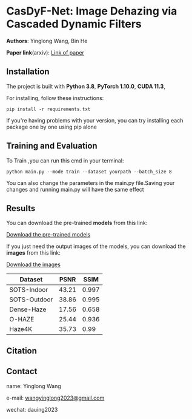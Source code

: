 # CasDyF-Net: Image Dehazing via Cascaded Dynamic Filters
  
**Authors**: Yinglong Wang, Bin He

**Paper link**(arxiv): [Link of paper](https://arxiv.org/abs/2409.08510)

## Installation
The project is built with **Python 3.8**, **PyTorch 1.10.0**, **CUDA 11.3**,

For installing, follow these instructions:
~~~
pip install -r requirements.txt
~~~
If you're having problems with your version, you can try installing each package one by one using pip alone
## Training and Evaluation
To Train ,you can run this cmd in your terminal:
~~~
python main.py --mode train --dataset yourpath --batch_size 8
~~~
You can also change the parameters in the main.py file.Saving your changes and running main.py will have the same effect
## Results 
You can download the pre-trained **models** from this link:

[Download the pre-trained models](https://drive.google.com/drive/folders/10zPlf5OPEz-VCO7HiAnbCNGgp29K2hOC?usp=drive_link)

If you just need the output images of the models, you can download the **images** from this link:

[Download the images](https://drive.google.com/drive/folders/1jbgU3fwJ3gZfprJcsyuCToPcD6eReDK4?usp=drive_link)

|Dataset|PSNR|SSIM|
|------|-----|----|
|SOTS-Indoor|43.21|0.997|
|SOTS-Outdoor|38.86|0.995|
|Dense-Haze|17.56|0.658|
|O-HAZE|25.44|0.936|
|Haze4K|35.73|0.99|

## Citation
## Contact
name: Yinglong Wang

e-mail: wangyinglong2023@gmail.com

wechat: dauing2023

